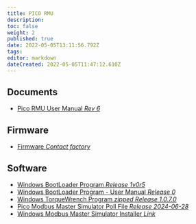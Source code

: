 ```yaml
---
title: PICO RMU
description: 
toc: false
weight: 2
published: true
date: 2022-05-05T13:11:56.792Z
tags: 
editor: markdown
dateCreated: 2022-05-05T11:47:12.610Z
---
```


## Documents
- [Pico RMU User Manual *Rev 6*](/rmu/pico/P591_PicoRMU_User_Manual_R6.pdf)

## Firmware
- [Firmware *Contact factory*]()

## Software
- <a href="/rmu/pico/Newflow BootLoader 1v0r5.exe" download>Windows BootLoader Program *Release 1v0r5*</a>
- [Windows BootLoader Program - User Manual *Release 0*](</rmu/pico/Windows BootLoader Program - User Manual R0.pdf>)
- <a href="/rmu/pico/TorqueWrench_1_0_7_0.zip" download>Windows TorqueWrench Program *zipped* *Release 1.0.7.0*</a>
- <a href="/rmu/pico/PicoRMU_Modbus_Poll_File_28Jun2024.xml" download>Pico Modbus Master Simulator Poll File *Release 2024-06-28*</a>
- [Windows Modbus Master Simulator Installer *Link*](/nano/software#modbus-master-simulator)

